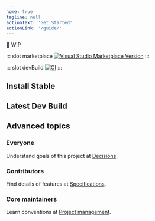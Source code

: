 ```yaml
---
home: true
tagline: null
actionText: 'Get Started'
actionLink: '/guide/'
---
```


<!-- markdownlint-disable-file MD041 -->

🚧 WIP

<!-- BeginRegion: Markdown Slots -->

::: slot marketplace
[![Visual Studio Marketplace Version](https://img.shields.io/visual-studio-marketplace/v/yzhang.markdown-all-in-one?label=Visual%20Studio%20Marketplace&logo=visual-studio-code)](https://marketplace.visualstudio.com/items?itemName=yzhang.markdown-all-in-one)
:::

::: slot devBuild
[![CI](https://github.com/yzhang-gh/vscode-markdown/workflows/CI/badge.svg?event=push)](https://github.com/yzhang-gh/vscode-markdown/actions?query=event%3Apush+is%3Asuccess)
:::

<!-- EndRegion: Markdown Slots -->

<!-- BeginRegion: Download -->

<!-- markdownlint-disable MD033 -->

<div class="features">
  <div class="feature">
    <h2>Install Stable</h2>
    <Content slot-key="marketplace"/>
  </div>
  <div class="feature">
    <h2>Latest Dev Build</h2>
    <Content slot-key="devBuild"/>
  </div>
</div>

<!-- markdownlint-enable MD033 -->

<!-- EndRegion: Download -->

## Advanced topics

### Everyone

Understand goals of this project at [Decisions](/decisions/).

### Contributors

Find details of features at [Specifications](/specs/).

### Core maintainers

Learn conventions at [Project management](/project-management/).
